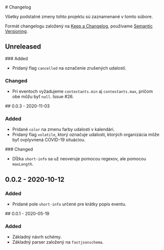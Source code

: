 # Changelog

Všetky podstatné zmeny tohto projektu sú zaznamenané v tomto súbore.

Formát changelogu založený na [Keep a Changelog](https://keepachangelog.com/en/1.0.0/),
používame [Semantic Versioning](https://semver.org/spec/v2.0.0.html).

## Unreleased
### Added
- Pridaný flag `cancelled` na označenie zrušených udalostí.

### Changed
- Pri eventoch vyžadujeme `contestants.min` aj `contestants.max`, pričom obe môžu byť `null`. Issue #26.

## 0.0.3 - 2020-11-03
### Added
- Pridané `color` na zmenu farby udalosti v kalendári.
- Pridaný flag `volatile`, ktorý označuje udalosti, ktorých organizácia môže byť ovplyvnená COVID-19 situáciou.

### Changed
- Dĺžka `short-info` sa už neoveruje pomocou regexov, ale pomocou `maxLength`.

## 0.0.2 - 2020-10-12
### Added
- Pridané pole `short-info` určené pre krátky popis eventu.

## 0.0.1 - 2020-05-19
### Added
- Základný návrh schémy.
- Základný parser založený na `fastjsonschema`.

